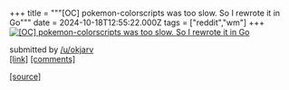 +++
title = """[OC] pokemon-colorscripts was too slow. So I rewrote it in Go"""
date = 2024-10-18T12:55:22.000Z
tags = ["reddit","wm"]
+++
[![[OC] pokemon-colorscripts was too slow. So I rewrote it in Go](https://a.thumbs.redditmedia.com/Rket3pezjOHIkLujiw6HrGKEu79h2yQuRLC2wTzh_U4.jpg "[OC] pokemon-colorscripts was too slow. So I rewrote it in Go")](https://www.reddit.com/r/unixporn/comments/1g6hdmh/oc_pokemoncolorscripts_was_too_slow_so_i_rewrote/)

submitted by [/u/okjarv](https://www.reddit.com/user/okjarv)  
[\[link\]](https://www.reddit.com/gallery/1g6hdmh) [\[comments\]](https://www.reddit.com/r/unixporn/comments/1g6hdmh/oc_pokemoncolorscripts_was_too_slow_so_i_rewrote/)

[[source]](https://www.reddit.com/r/unixporn/comments/1g6hdmh/oc_pokemoncolorscripts_was_too_slow_so_i_rewrote/)
